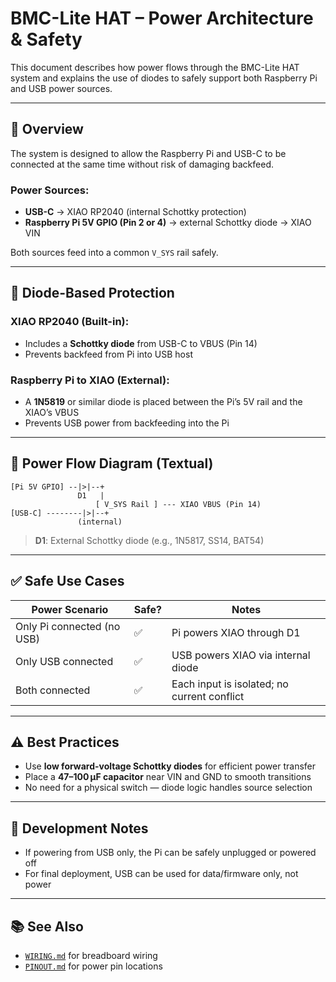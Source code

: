# BMC-Lite HAT – Power Architecture & Safety

This document describes how power flows through the BMC-Lite HAT system and explains the use of diodes to safely support both Raspberry Pi and USB power sources.

---

## 🔋 Overview

The system is designed to allow the Raspberry Pi and USB-C to be connected at the same time without risk of damaging backfeed.

### Power Sources:
- **USB-C** → XIAO RP2040 (internal Schottky protection)
- **Raspberry Pi 5V GPIO (Pin 2 or 4)** → external Schottky diode → XIAO VIN

Both sources feed into a common `V_SYS` rail safely.

---

## 🔌 Diode-Based Protection

### XIAO RP2040 (Built-in):
- Includes a **Schottky diode** from USB-C to VBUS (Pin 14)
- Prevents backfeed from Pi into USB host

### Raspberry Pi to XIAO (External):
- A **1N5819** or similar diode is placed between the Pi’s 5V rail and the XIAO’s VBUS
- Prevents USB power from backfeeding into the Pi

---

## 🔄 Power Flow Diagram (Textual)

```
[Pi 5V GPIO] --|>|--+
               D1   |
                   [ V_SYS Rail ] --- XIAO VBUS (Pin 14)
[USB-C] --------|>|--+
               (internal)
```

> **D1**: External Schottky diode (e.g., 1N5817, SS14, BAT54)

---

## ✅ Safe Use Cases

| Power Scenario             | Safe? | Notes                                        |
|----------------------------|-------|----------------------------------------------|
| Only Pi connected (no USB) | ✅    | Pi powers XIAO through D1                    |
| Only USB connected         | ✅    | USB powers XIAO via internal diode           |
| Both connected             | ✅    | Each input is isolated; no current conflict  |

---

## ⚠️ Best Practices

- Use **low forward-voltage Schottky diodes** for efficient power transfer
- Place a **47–100 µF capacitor** near VIN and GND to smooth transitions
- No need for a physical switch — diode logic handles source selection

---

## 🧪 Development Notes

- If powering from USB only, the Pi can be safely unplugged or powered off
- For final deployment, USB can be used for data/firmware only, not power

---

## 📚 See Also

- [`WIRING.md`](WIRING.md) for breadboard wiring
- [`PINOUT.md`](PINOUT.md) for power pin locations
